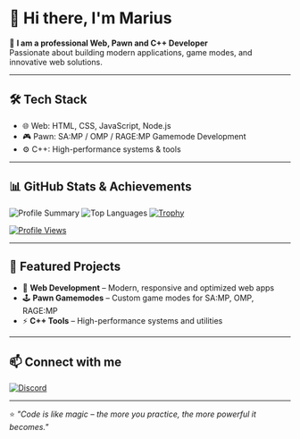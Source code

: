 # 👋 Hi there, I'm **Marius**

🚀 **I am a professional Web, Pawn and C++ Developer**  
Passionate about building modern applications, game modes, and innovative web solutions.  

---

## 🛠️ Tech Stack
- 🌐 Web: HTML, CSS, JavaScript, Node.js  
- 🎮 Pawn: SA:MP / OMP / RAGE:MP Gamemode Development  
- ⚙️ C++: High-performance systems & tools  

---

## 📊 GitHub Stats & Achievements

![Profile Summary](https://github-profile-summary-cards.vercel.app/api/cards/profile-details?username=mar1usdev&theme=radical)
![Top Languages](https://github-profile-summary-cards.vercel.app/api/cards/repos-per-language?username=mar1usdev&theme=radical)
[![Trophy](https://github-profile-trophy.vercel.app/?username=mar1usdev&theme=radical&margin-w=10&margin-h=10)](https://github.com/ryo-ma/github-profile-trophy)

[![Profile Views](https://komarev.com/ghpvc/?username=mar1usdev&label=Profile%20views&color=0e75b6&style=flat)](https://github.com/mar1usdev)

---

## 🌟 Featured Projects
- 🎯 **Web Development** – Modern, responsive and optimized web apps  
- 🕹️ **Pawn Gamemodes** – Custom game modes for SA:MP, OMP, RAGE:MP  
- ⚡ **C++ Tools** – High-performance systems and utilities  

---

## 📫 Connect with me
[![Discord](https://img.shields.io/badge/Discord-%237289DA.svg?&style=for-the-badge&logo=discord&logoColor=white)](https://discord.gg/https://discord.gg/5WKMVtraRJ)  

---

⭐ *"Code is like magic – the more you practice, the more powerful it becomes."*  
